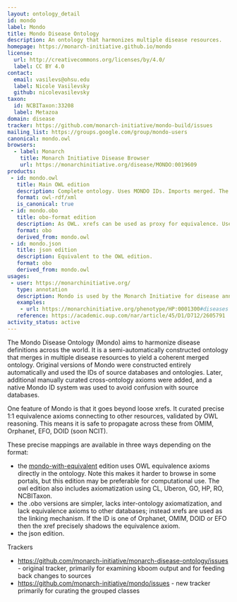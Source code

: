 ```yaml
---
layout: ontology_detail
id: mondo
label: Mondo
title: Mondo Disease Ontology
description: An ontology that harmonizes multiple disease resources.
homepage: https://monarch-initiative.github.io/mondo
license:
  url: http://creativecommons.org/licenses/by/4.0/
  label: CC BY 4.0
contact:
  email: vasilevs@ohsu.edu
  label: Nicole Vasilevsky
  github: nicolevasilevsky
taxon:
  id: NCBITaxon:33208
  label: Metazoa
domain: disease
tracker: https://github.com/monarch-initiative/mondo-build/issues
mailing_list: https://groups.google.com/group/mondo-users
canonical: mondo.owl
browsers:
  - label: Monarch
    title: Monarch Initiative Disease Browser
    url: https://monarchinitiative.org/disease/MONDO:0019609
products:
 - id: mondo.owl
   title: Main OWL edition
   description: Complete ontology. Uses MONDO IDs. Imports merged. The original mondo.owl without merged imports and with equivalence axioms can now be obtained from the release pages and is called mondo-with-equivalents.
   format: owl-rdf/xml
   is_canonical: true
 - id: mondo.obo
   title: obo-format edition
   description: As OWL. xrefs can be used as proxy for equivalence. Uses Mondo IDs.
   format: obo
   derived_from: mondo.owl
 - id: mondo.json
   title: json edition
   description: Equivalent to the OWL edition.
   format: obo
   derived_from: mondo.owl
usages:
 - user: https://monarchinitiative.org/
   type: annotation
   description: Mondo is used by the Monarch Initiative for disease annotations.
   examples:
    - url: https://monarchinitiative.org/phenotype/HP:0001300#diseases
   reference: https://academic.oup.com/nar/article/45/D1/D712/2605791
activity_status: active
---
```


The Mondo Disease Ontology (Mondo) aims to harmonize disease definitions across the world. It is a semi-automatically constructed ontology that merges in multiple disease resources to yield a coherent merged ontology. Original versions of Mondo were constructed entirely automatically and used the IDs of source databases and ontologies. Later, additional manually curated cross-ontology axioms were added, and a native Mondo ID system was used to avoid confusion with source databases.

One feature of Mondo is that it goes beyond loose xrefs. It curated precise 1:1 equivalence axioms connecting to other resources, validated by OWL reasoning. This means it is safe to propagate across these from OMIM, Orphanet, EFO, DOID (soon NCIT).

These precise mappings are available in three ways depending on the format:

 - the [mondo-with-equivalent](http://purl.obolibrary.org/obo/mondo/mondo-with-equivalents.owl) edition uses OWL equivalence axioms directly in the ontology. Note this makes it harder to browse in some portals, but this edition may be preferable for computational use. The owl edition also includes axiomatization using CL, Uberon, GO, HP, RO, NCBITaxon.
 - the .obo versions are simpler, lacks inter-ontology axiomatization, and lack equivalence axioms to other databases; instead xrefs are used as the linking mechanism. If the ID is one of Orphanet, OMIM, DOID or EFO then the xref precisely shadows the equivalence axiom.
- the json edition.
  
Trackers

 - https://github.com/monarch-initiative/monarch-disease-ontology/issues - original tracker, primarily for examining kboom output and for feeding back changes to sources
 - https://github.com/monarch-initiative/mondo/issues - new tracker primarily for curating the grouped classes
